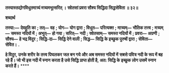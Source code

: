 **तस्यास्तद्योगविधुतमात्र्यं मत्र्यमभूत्सरित् ।** **स्रोतसां प्रवरा सौश्य सिद्धिदा सिद्धसेविता ॥ ३२॥** 

**शब्दार्थ** 

**तस्या:—** **देवहूति का** **; तत्—** **वह** **; योग—** **योग द्वारा** **; विधुत—** **परित्यक्त** **; मात्र्यम्—** **भौतिक तत्त्व** **; मत्र्यम्—** **समस्त** **नदियों में** **; अभूत्—** **हो गया** **; सरित्—** **नदी** **; स्रोतसाम्—** **समस्त नदियों में** **; प्रवरा—** **अग्रणी** **; सौश्य—** **हे भद्र विदुर** **;** **सिद्धि-दा—** **सिद्धि देने वाली** **; सिद्ध—** **सिद्धि के इच्छुक पुरुषों द्वारा** **; सेविता—** **सेवित।** **.** 

**हे विदुर, उनके शरीर के तत्त्व पिघलकर जल बन गये और अब समस्त नदियों में** **सबसे पवित्र नदी के रूप में बह रहे हैं। जो भी इस नदी में स्नान करता है उसे सिद्धि** **प्राप्त होती है, अत: सिद्धि के इच्छुक लोग उसमें स्नान करते हैं।** **** 